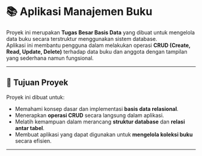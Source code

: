 # 📚 Aplikasi Manajemen Buku

Proyek ini merupakan **Tugas Besar Basis Data** yang dibuat untuk mengelola data buku secara terstruktur menggunakan sistem database.  
Aplikasi ini membantu pengguna dalam melakukan operasi **CRUD (Create, Read, Update, Delete)** terhadap data buku dan anggota dengan tampilan yang sederhana namun fungsional.

---

## 🎯 Tujuan Proyek

Proyek ini dibuat untuk:
- Memahami konsep dasar dan implementasi **basis data relasional**.  
- Menerapkan **operasi CRUD** secara langsung dalam aplikasi.  
- Melatih kemampuan dalam merancang **struktur database** dan **relasi antar tabel**.  
- Membuat aplikasi yang dapat digunakan untuk **mengelola koleksi buku** secara efisien.

---
